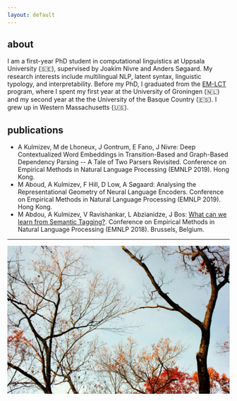 ```yaml
---
layout: default
---
```


## about

<!-- <img class="profile-picture" src="eastside.jpg"> -->

I am a first-year PhD student in computational linguistics at Uppsala University (🇸🇪), supervised by Joakim Nivre and Anders Søgaard. My research interests include multilingual NLP, latent syntax, linguistic typology, and interpretability. Before my PhD, I graduated from the [EM-LCT](https://lct-master.org/) program, where I spent my first year at the University of Groningen (🇳🇱) and my second year at the the University of the Basque Country (🇪🇸). I grew up in Western Massachusetts (🇺🇸).

<!-- Hello! I am a computational linguist from Western Massachusetts, USA. I'm currently a first-year PhD student at Uppsala University (🇸🇪), where I focus on multilingual morphosyntatic parsing under the supervision of Joakim Nivre. Before starting my PhD, I graduated from the [EM-LCT](https://lct-master.org/) program, where I spent my first year at the University of Groningen (🇳🇱) and my second year at the the University of the Basque Country (🇪🇸). I wrote my Master's thesis about the utility of multilingual word embeddings in transfer learning, supervised by Eneko Agirre and Gertjan van Noord. -->

<!-- ## research Interests -->

<!-- In general, I am interested in all things concerning cross-lingual, multi-task, and transfer learning - especially when applied to low-resource languages and scenarios. I am also into multilingual word and sentence representations (embeddings, I guess). On occasion, I dabble in computational sociolinguistics.  -->


## publications
* A Kulmizev, M de Lhoneux, J Gontrum, E Fano, J Nivre: Deep Contextualized Word Embeddings in Transition-Based and Graph-Based Dependency Parsing -- A Tale of Two Parsers Revisited. Conference on Empirical Methods in Natural Language Processing (EMNLP 2019). Hong Kong.
* M Aboud, A Kulmizev, F Hill, D Low, A Søgaard: Analysing the Representational Geometry of Neural Language Encoders. Conference on Empirical Methods in Natural Language Processing (EMNLP 2019). Hong Kong.
* M Abdou, A Kulmizev, V Ravishankar, L Abzianidze, J Bos: [What can we learn from Semantic Tagging?](https://arxiv.org/pdf/1808.09716.pdf). Conference on Empirical Methods in Natural Language Processing (EMNLP 2018). Brussels, Belgium.
<!-- 2. M Abdou, A Kulmizev, JG i Ametllé: [AffecThor at SemEval-2018 Task 1: A cross-linguistic approach to sentiment intensity quantification in tweets](http://www.aclweb.org/anthology/S18-1032); Proceedings of The 12th International Workshop on Semantic Evaluation (2018) -->
<!-- 3. A Kulmizev, M Abdou, V Ravishankar, M Nissim: [Discriminator at SemEval-2018 Task 10: Minimally Supervised Discrimination](http://www.aclweb.org/anthology/S18-1167); Proceedings of The 12th International Workshop on Semantic Evaluation (2018) -->
<!-- 4. M Abdou, A Kulmizev, V Ravishankar: [MGAD: Multilingual Generation of Analogy Datasets](http://www.akulmizev.com/mgad-multilingual-generation.pdf); Proceedings of Language Resources and Evaluation Conference (LREC) (2018) -->
<!-- 5. A Kulmizev, B Blankers, J Bjerva, M Nissim, G van Noord, B Plank, M Wieling: [The power of character n-grams in native language identification](http://www.aclweb.org/anthology/W17-5043); Proceedings of the 12th Workshop on Innovative Use of NLP for Building Educational Applications (BEA) (2018) -->

---

![fall in wm](fallhome.jpeg)
